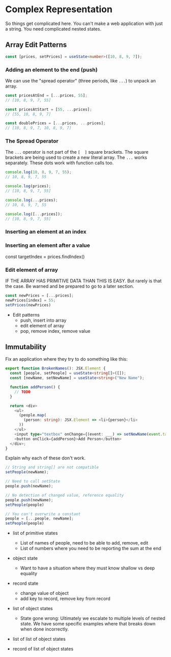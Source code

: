 # Complex Representation

So things get complicated here. You can't make a web application with just a string. You need complicated nested states.

## Array Edit Patterns

```typescript
const [prices, setPrices] = useState<number>([10, 8, 9, 7]);
```

### Adding an element to the end (push)

We can use the "spread operator" (three periods, like `...`) to unpack an array.

```typescript
const pricesAtEnd = [...prices, 55];
// [10, 8, 9, 7, 55]

const pricesAtStart = [55, ...prices];
// [55, 10, 8, 9, 7]

const doublePrices = [...prices, ...prices];
// [10, 8, 9, 7, 10, 8, 9, 7]
```

### The Spread Operator

The `...` operator is not part of the `[  ]` square brackets. The square brackets are being used to create a new literal array. The `...` works separately. These dots work with function calls too.

```typescript
console.log(10, 8, 9, 7, 55);
// 10, 8, 9, 7, 55

console.log(prices);
// [10, 8, 9, 7, 55]

console.log(...prices);
// 10, 8, 9, 7, 55

console.log([...prices]);
// [10, 8, 9, 7, 55]
```

### Inserting an element at an index



### Inserting an element after a value

const targetIndex = prices.findIndex()

### Edit element of array

IF THE ARRAY HAS PRIMITIVE DATA THAN THIS IS EASY. But rarely is that the case. Be warned and be prepared to go to a later section.

```typescript
const newPrices = [...prices];
newPrices[index] = 55;
setPrices(newPrices)
```


* Edit patterns
  * push, insert into array
  * edit element of array
  * pop, remove index, remove value


## Immutability

Fix an application where they try to do something like this:


```typescript
export function BrokenNames(): JSX.Element {
  const [people, setPeople] = useState<string[]>([]);
  const [newName, setNewName] = useState<string>("New Name");

  function addPerson() {
    // TODO
  }

  return <div>
    <ul>
      (people.map(
        (person: string): JSX.Element => <li>{person}</li>
      ))
    </ul>
    <input type="textbox" onChange={(event: ___) => setNewName(event.target.result)}/>
    <button onClick={addPerson}>Add Person</button>
  </div>;
}
```

Explain why each of these don't work.

```typescript
// String and string[] are not compatible
setPeople(newName);
```


```typescript
// Need to call setState
people.push(newName);
```

```typescript
// No detection of changed value, reference equality
people.push(newName);
setPeople(people)
```

```typescript
// You can't overwrite a constant
people = [...people, newName];
setPeople(people)
```

* list of primitive states
  * List of names of people, need to be able to add, remove, edit
  * List of numbers where you need to be reporting the sum at the end





* object state
  * Want to have a situation where they must know shallow vs deep equality
* record state
  * change value of object
  * add key to record, remove key from record
* list of object states
  * State gone wrong: Ultimately we escalate to multiple levels of nested state. We have some specific examples where that breaks down when done incorrectly.
* list of list of object states
* record of list of object states

